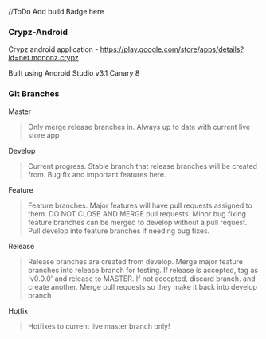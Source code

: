 //ToDo Add build Badge here

### Crypz-Android

Crypz android application - https://play.google.com/store/apps/details?id=net.mononz.crypz

Built using Android Studio v3.1 Canary 8

### Git Branches

Master
> Only merge release branches in. Always up to date with current live store app

Develop
> Current progress. Stable branch that release branches will be created from. Bug fix and important features here.

Feature
> Feature branches. Major features will have pull requests assigned to them. DO NOT CLOSE AND MERGE pull requests. Minor bug fixing feature branches can be merged to develop without a pull request. Pull develop into feature branches if needing bug fixes.

Release
> Release branches are created from develop. Merge major feature branches into release branch for testing. If release is accepted,  tag as 'v0.0.0' and release to MASTER. If not accepted, discard branch. and create another. Merge pull requests so they make it back into develop branch

Hotfix
> Hotfixes to current live master branch only!
